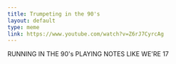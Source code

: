 ```yaml
---
title: Trumpeting in the 90's
layout: default
type: meme
link: https://www.youtube.com/watch?v=Z6rJ7CyrcAg
---
```


RUNNING IN THE 90's
PLAYING NOTES LIKE WE'RE 17
